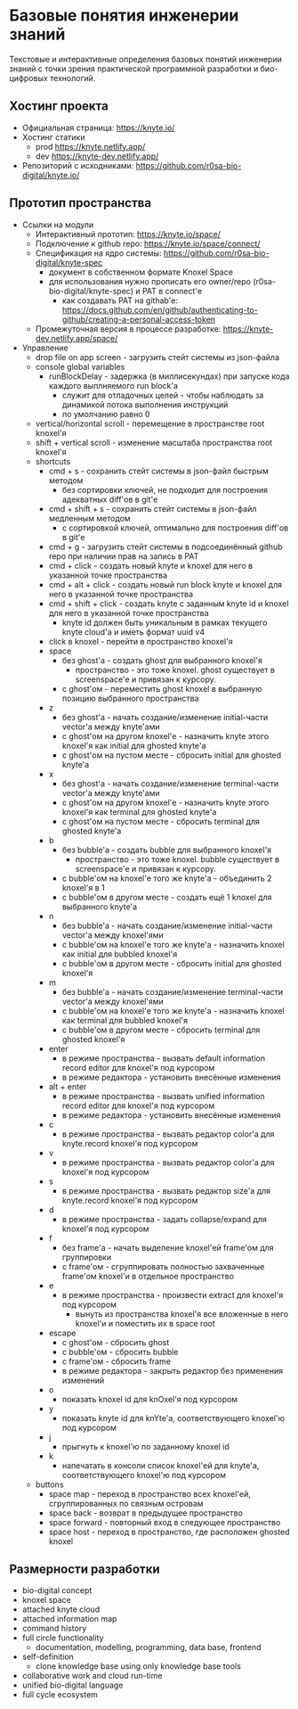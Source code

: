 Базовые понятия инженерии знаний
================================

Текстовые и интерактивные определения базовых понятий инженерии знаний
с точки зрения практической программной разработки
и био-цифровых технологий.

Хостинг проекта
---------------
* Официальная страница: <https://knyte.io/>
* Хостинг статики
  * prod <https://knyte.netlify.app/>
  * dev <https://knyte-dev.netlify.app/>
* Репозиторий с исходниками: <https://github.com/r0sa-bio-digital/knyte.io/>

Прототип пространства
---------------------
* Ссылки на модули
  * Интерактивный прототип: <https://knyte.io/space/>
  * Подключение к github repo: <https://knyte.io/space/connect/>
  * Спецификация на ядро системы: <https://github.com/r0sa-bio-digital/knyte-spec>
    * документ в собственном формате Knoxel Space
    * для использования нужно прописать его owner/repo (r0sa-bio-digital/knyte-spec) и PAT в connect'е
      * как создавать PAT на githab'е: <https://docs.github.com/en/github/authenticating-to-github/creating-a-personal-access-token>
  * Промежуточная версия в процессе разработке: <https://knyte-dev.netlify.app/space/>
* Управление
  * drop file on app screen - загрузить стейт системы из json-файла
  * console global variables
    * runBlockDelay - задержка (в миллисекундах) при запуске кода каждого выплняемого run block'а
      * служит для отладочных целей - чтобы наблюдать за динамикой потока выполнения инструкций
      * по умолчанию равно 0
  * vertical/horizontal scroll - перемещение в пространстве root knoxel'я
  * shift + vertical scroll - изменение масштаба пространства root knoxel'я
  * shortcuts
    * cmd + s - сохранить стейт системы в json-файл быстрым методом
      * без сортировки ключей, не подходит для построения адекватных diff'ов в git'е
    * cmd + shift + s - сохранить стейт системы в json-файл медленным методом
      * с сортировкой ключей, оптимально для построения diff'ов в git'е
    * cmd + g - загрузить стейт системы в подсоединённый github repo при наличии прав на запись в PAT
    * cmd + click - создать новый knyte и knoxel для него в указанной точке пространства
    * cmd + alt + click - создать новый run block knyte и knoxel для него в указанной точке пространства
    * cmd + shift + click - создать knyte с заданным knyte id и knoxel для него в указанной точке пространства
      * knyte id должен быть уникальным в рамках текущего knyte cloud'а и иметь формат uuid v4
    * click в knoxel - перейти в пространство knoxel'я
    * space
      * без ghost'а - создать ghost для выбранного knoxel'я
        * пространство - это тоже knoxel. ghost существует в screenspace'e и привязан к курсору.
      * c ghost'ом - переместить ghost knoxel в выбранную позицию выбранного пространства
    * z
      * без ghost'а - начать создание/изменение initial-части vector'а между knyte'ами
      * c ghost'ом на другом knoxel'е - назначить knyte этого knoxel'я как initial для ghosted knyte'а
      * c ghost'ом на пустом месте - сбросить initial для ghosted knyte'а
    * x
      * без ghost'а - начать создание/изменение terminal-части vector'а между knyte'ами
      * c ghost'ом на другом knoxel'е - назначить knyte этого knoxel'я как terminal для ghosted knyte'а
      * c ghost'ом на пустом месте - сбросить terminal для ghosted knyte'а
    * b
      * без bubble'а - создать bubble для выбранного knoxel'я
        * пространство - это тоже knoxel. bubble существует в screenspace'e и привязан к курсору.
      * с bubble'ом на knoxel'е того же knyte'а - объединить 2 knoxel'я в 1
      * с bubble'ом в другом месте - создать ещё 1 knoxel для выбранного knyte'а
    * n
      * без bubble'а - начать создание/изменение initial-части vector'а между knoxel'ями
      * с bubble'ом на knoxel'е того же knyte'а - назначить knoxel как initial для bubbled knoxel'я
      * с bubble'ом в другом месте - сбросить initial для ghosted knoxel'я
    * m
      * без bubble'а - начать создание/изменение terminal-части vector'а между knoxel'ями
      * с bubble'ом на knoxel'е того же knyte'а - назначить knoxel как terminal для bubbled knoxel'я
      * с bubble'ом в другом месте - сбросить terminal для ghosted knoxel'я
    * enter
      * в режиме пространства - вызвать default information record editor для knoxel'я под курсором
      * в режиме редактора - установить внесённые изменения
    * alt + enter
      * в режиме пространства - вызвать unified information record editor для knoxel'я под курсором
      * в режиме редактора - установить внесённые изменения
    * c
      * в режиме пространства - вызвать редактор color'а для knyte.record knoxel'я под курсором
    * v
      * в режиме пространства - вызвать редактор color'а для knoxel'я под курсором
    * s
      * в режиме пространства - вызвать редактор size'а для knyte.record knoxel'я под курсором
    * d
      * в режиме пространства - задать collapse/expand для knoxel'я под курсором
    * f
      * без frame'а - начать выделение knoxel'ей frame'ом для группировки
      * c frame'ом - сгруппировать полностью захваченные frame'ом knoxel'и в отдельное пространство
    * e
      * в режиме пространства - произвести extract для knoxel'я под курсором
        * вынуть из пространства knoxel'я все вложенные в него knoxel'и и поместить их в space root
    * escape
      * c ghost'ом - сбросить ghost
      * c bubble'ом - сбросить bubble
      * c frame'ом - сбросить frame
      * в режиме редактора - закрыть редактор без применения изменений
    * o
      * показать knoxel id для knOxel'я под курсором
    * y
      * показать knyte id для knYte'а, соответствующего knoxel'ю под курсором
    * j
      * прыгнуть к knoxel'ю по заданному knoxel id
    * k
      * напечатать в консоли список knoxel'ей для knyte'а, соответствующего knoxel'ю под курсором
  * buttons
    * space map - переход в пространство всех knoxel'ей, сгруппированных по связным островам
    * space back - возврат в предыдущее пространство
    * space forward - повторный вход в следующее пространство
    * space host - переход в пространство, где расположен ghosted knoxel
    
Размерности разработки
----------------------
* bio-digital concept
* knoxel space
* attached knyte cloud
* attached information map
* command history
* full circle functionality
  * documentation, modelling, programming, data base, frontend
* self-definition
  * clone knowledge base using only knowledge base tools
* collaborative work and cloud run-time
* unified bio-digital language
* full cycle ecosystem